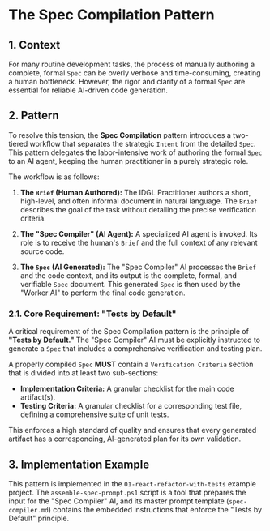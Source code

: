 # The Spec Compilation Pattern

## 1. Context

For many routine development tasks, the process of manually authoring a complete, formal `Spec` can be overly verbose and time-consuming, creating a human bottleneck. However, the rigor and clarity of a formal `Spec` are essential for reliable AI-driven code generation.

## 2. Pattern

To resolve this tension, the **Spec Compilation** pattern introduces a two-tiered workflow that separates the strategic `Intent` from the detailed `Spec`. This pattern delegates the labor-intensive work of authoring the formal `Spec` to an AI agent, keeping the human practitioner in a purely strategic role.

The workflow is as follows:

1.  **The `Brief` (Human Authored):** The IDGL Practitioner authors a short, high-level, and often informal document in natural language. The `Brief` describes the goal of the task without detailing the precise verification criteria.

2.  **The "Spec Compiler" (AI Agent):** A specialized AI agent is invoked. Its role is to receive the human's `Brief` and the full context of any relevant source code.

3.  **The `Spec` (AI Generated):** The "Spec Compiler" AI processes the `Brief` and the code context, and its output is the complete, formal, and verifiable `Spec` document. This generated `Spec` is then used by the "Worker AI" to perform the final code generation.

### 2.1. Core Requirement: "Tests by Default"

A critical requirement of the Spec Compilation pattern is the principle of **"Tests by Default."** The "Spec Compiler" AI must be explicitly instructed to generate a `Spec` that includes a comprehensive verification and testing plan.

A properly compiled `Spec` **MUST** contain a `Verification Criteria` section that is divided into at least two sub-sections:
*   **Implementation Criteria:** A granular checklist for the main code artifact(s).
*   **Testing Criteria:** A granular checklist for a corresponding test file, defining a comprehensive suite of unit tests.

This enforces a high standard of quality and ensures that every generated artifact has a corresponding, AI-generated plan for its own validation.

## 3. Implementation Example

This pattern is implemented in the `01-react-refactor-with-tests` example project. The `assemble-spec-prompt.ps1` script is a tool that prepares the input for the "Spec Compiler" AI, and its master prompt template (`spec-compiler.md`) contains the embedded instructions that enforce the "Tests by Default" principle.
